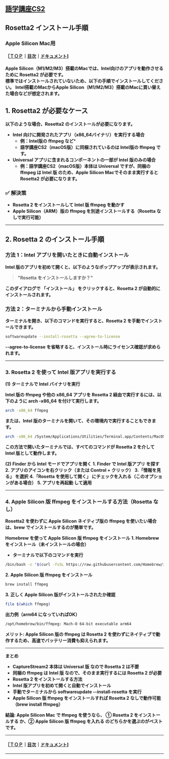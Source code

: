 ## [語学講座CS2](https://csreviser.github.io/CaptureStream2/) 
## Rosetta2 インストール手順
### Apple Silicon Mac用
#### ［[ＴＯＰ](./)**｜**[目次](./#目次)**｜**[ドキュメント](./#ドキュメント-1)]

**Apple Silicon（M1/M2/M3）搭載のMacでは、Intel向けのアプリを動作させるために Rosetta2 が必要です。**  
**標準ではインストールされていないため、以下の手順でインストールしてください。**
**Intel搭載のMacからApple Silicon（M1/M2/M3）搭載のMacに買い替えた場合などが想定されます。**

## 1. Rosetta2 が必要なケース

**以下のような場合、Rosetta2 のインストールが必要になります。**

- **Intel 向けに開発されたアプリ（x86_64バイナリ）を実行する場合**  
  - **例：Intel版の ffmpeg など***
  - **語学講座CS2（macOS版）に同梱されているのは Intel版の ffmpeg です。**
- **Universal アプリに含まれるコンポーネントの一部が Intel 版のみの場合**  
  - **例：語学講座CS2（macOS版）本体は Universal ですが、同梱の ffmpeg は Intel 版 のため、Apple Silicon Macでそのまま実行すると Rosetta2 が必要になります。**

### ✅ **解決策**
- **Rosetta 2 をインストールして Intel 版 ffmpeg を動かす**
- **Apple Silicon（ARM）版の ffmpeg を別途インストールする（Rosetta なしで実行可能）**

---

## 2. Rosetta 2 のインストール手順

### **方法 1：Intel アプリを開いたときに自動インストール**
**Intel 版のアプリを初めて開くと、以下のようなポップアップが表示されます。**

> **"Rosetta をインストールしますか？"**

**このダイアログで **「インストール」** をクリックすると、Rosetta 2 が自動的にインストールされます。**

### **方法 2：ターミナルから手動インストール**
**ターミナルを開き、以下のコマンドを実行すると、Rosetta 2 を手動でインストールできます。**

```sh
softwareupdate --install-rosetta --agree-to-license
```
**--agree-to-license を省略すると、インストール時にライセンス確認が求められます。**

---

### 3. Rosetta 2 を使って Intel 版アプリを実行する

**(1) ターミナルで Intel バイナリを実行**

**Intel 版の ffmpeg や他の x86_64 アプリを Rosetta 2 経由で実行するには、以下のように arch -x86_64 を付けて実行します。**
```sh
arch -x86_64 ffmpeg
```
**または、Intel 版のターミナルを開いて、その環境内で実行することもできます。**
```sh
arch -x86_64 /System/Applications/Utilities/Terminal.app/Contents/MacOS/Terminal
```

**この方法で開いたターミナルでは、すべてのコマンドが Rosetta 2 を介して Intel 版として動作します。**

**(2) Finder から Intel モードでアプリを開く**
**1. Finder で Intel 版アプリ を探す**
**2. アプリのアイコンを右クリック（または Control + クリック）**
**3.「情報を見る」 を選択**
**4.「Rosetta を使用して開く」 にチェックを入れる（このオプションがある場合）**
**5. アプリを再起動 して適用**

---

### 4. Apple Silicon 版 ffmpeg をインストールする方法（Rosetta なし）

**Rosetta2 を使わずに Apple Silicon ネイティブ版の ffmpeg を使いたい場合は、brew でインストールするのが簡単です。**

**Homebrew を使って Apple Silicon 版 ffmpeg をインストール**
**1. Homebrew をインストール（未インストールの場合）**
* **ターミナルで以下のコマンドを実行**
```sh
/bin/bash -c "$(curl -fsSL https://raw.githubusercontent.com/Homebrew/install/HEAD/install.sh)"
```

**2. Apple Silicon 版 ffmpeg をインストール**
```sh
brew install ffmpeg
```

**3. 正しく Apple Silicon 版がインストールされたか確認**
```sh
file $(which ffmpeg)
```
**出力例（arm64 になっていればOK）**
```sh
/opt/homebrew/bin/ffmpeg: Mach-O 64-bit executable arm64
```


**メリット: Apple Silicon 版の ffmpeg は Rosetta 2 を使わずにネイティブで動作するため、高速でバッテリー消費も抑えられます。**

---

**まとめ**
* **CaptureStream2 本体は Universal 版 なので Rosetta 2 は不要**
* **同梱の ffmpeg は Intel 版 なので、そのまま実行するには Rosetta 2 が必要**
* **Rosetta 2 をインストールする方法**
* **Intel 版アプリを初めて開くと自動でインストール**
* **手動でターミナルから softwareupdate --install-rosetta を実行**
* **Apple Silicon 版 ffmpeg をインストールすれば Rosetta 2 なしで動作可能（brew install ffmpeg）**

**結論: Apple Silicon Mac で ffmpeg を使うなら、 ① Rosetta 2 をインストールする か、② Apple Silicon 版 ffmpeg を入れる のどちらかを選ぶのがベストです。**

---

#### ［[ＴＯＰ](./)**｜**[目次](./#目次)**｜**[ドキュメント](./#ドキュメント-1)]

*** 
 <link rel="shortcut icon" type="image/x-icon" href="https://avatars.githubusercontent.com/u/46049273?v=4">
 <meta name="twitter:image:src" content="https://avatars.githubusercontent.com/u/46049273?v=4">


